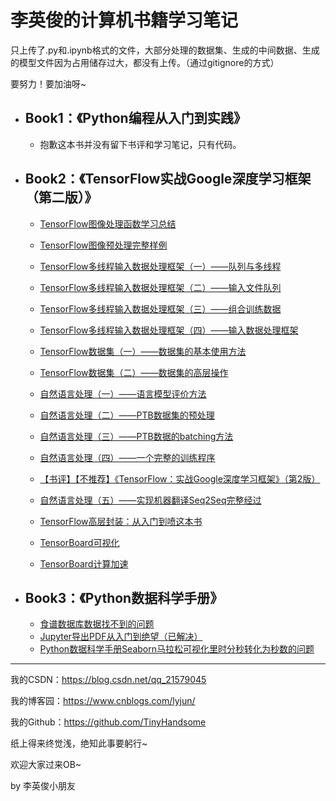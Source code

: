 # 李英俊的计算机书籍学习笔记

只上传了.py和.ipynb格式的文件，大部分处理的数据集、生成的中间数据、生成的模型文件因为占用储存过大，都没有上传。（通过gitignore的方式）

要努力！要加油呀~

- ## Book1：《Python编程从入门到实践》

  - 抱歉这本书并没有留下书评和学习笔记，只有代码。

- ## Book2：《TensorFlow实战Google深度学习框架（第二版）》

  - [TensorFlow图像处理函数学习总结](https://blog.csdn.net/qq_21579045/article/details/86569934)
  
  - [TensorFlow图像预处理完整样例](https://blog.csdn.net/qq_21579045/article/details/86708656)
  
  - [TensorFlow多线程输入数据处理框架（一）——队列与多线程](https://blog.csdn.net/qq_21579045/article/details/86758536)
  
  - [TensorFlow多线程输入数据处理框架（二）——输入文件队列](https://blog.csdn.net/qq_21579045/article/details/86762578)
  
  - [TensorFlow多线程输入数据处理框架（三）——组合训练数据](https://blog.csdn.net/qq_21579045/article/details/86772832)
  
  - [TensorFlow多线程输入数据处理框架（四）——输入数据处理框架](https://blog.csdn.net/qq_21579045/article/details/86776887)
  
  - [TensorFlow数据集（一）——数据集的基本使用方法](https://blog.csdn.net/qq_21579045/article/details/86904202)
  
  - [TensorFlow数据集（二）——数据集的高层操作](https://blog.csdn.net/qq_21579045/article/details/87092969)
  
  - [自然语言处理（一）——语言模型评价方法](https://blog.csdn.net/qq_21579045/article/details/87689562)
  
  - [自然语言处理（二）——PTB数据集的预处理](https://blog.csdn.net/qq_21579045/article/details/87782302)
  
  - [自然语言处理（三）——PTB数据的batching方法](https://blog.csdn.net/qq_21579045/article/details/87894986)
  
  - [自然语言处理（四）——一个完整的训练程序](https://blog.csdn.net/qq_21579045/article/details/87937488)
  
  - [【书评】【不推荐】《TensorFlow：实战Google深度学习框架》（第2版）](https://blog.csdn.net/qq_21579045/article/details/88388665)
  
  - [自然语言处理（五）——实现机器翻译Seq2Seq完整经过](https://blog.csdn.net/qq_21579045/article/details/88657013)
  
  - [TensorFlow高层封装：从入门到喷这本书](https://blog.csdn.net/qq_21579045/article/details/89848142)
  
  - [TensorBoard可视化](https://blog.csdn.net/qq_21579045/article/details/90173916)
  
  - [TensorBoard计算加速](https://blog.csdn.net/qq_21579045/article/details/90298107)

- ## Book3：《Python数据科学手册》

  - [食谱数据库数据找不到的问题](https://blog.csdn.net/qq_21579045/article/details/90404382)
  - [Jupyter导出PDF从入门到绝望（已解决）](<https://blog.csdn.net/qq_21579045/article/details/90451576>)
  - [Python数据科学手册Seaborn马拉松可视化里时分秒转化为秒数的问题]([https://github.com/TinyHandsome/BookStudy/blob/master/book3/Python%E6%95%B0%E6%8D%AE%E7%A7%91%E5%AD%A6%E6%89%8B%E5%86%8CSeaborn%E9%A9%AC%E6%8B%89%E6%9D%BE%E5%8F%AF%E8%A7%86%E5%8C%96%E9%87%8C%E6%97%B6%E5%88%86%E7%A7%92%E8%BD%AC%E5%8C%96%E4%B8%BA%E7%A7%92%E6%95%B0%E7%9A%84%E9%97%AE%E9%A2%98.md](https://github.com/TinyHandsome/BookStudy/blob/master/book3/Python数据科学手册Seaborn马拉松可视化里时分秒转化为秒数的问题.md))



------

我的CSDN：https://blog.csdn.net/qq_21579045

我的博客园：https://www.cnblogs.com/lyjun/

我的Github：https://github.com/TinyHandsome

纸上得来终觉浅，绝知此事要躬行~

欢迎大家过来OB~

by 李英俊小朋友